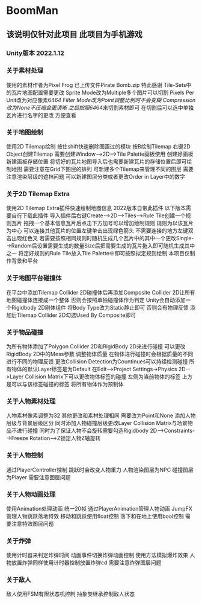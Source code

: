 # BoomMan
## 该说明仅针对此项目 此项目为手机游戏
### Unity版本 2022.1.12  

### 关于素材处理  
使用的素材作者为Pixel Frog 已上传文件Pirate Bomb.zip 特此感谢
Tile-Sets中的瓦片地图配置需要更改 Sprite Mode改为Multiple多个图片可以切割 Pixels Per Unit改为对应像素64*64 Filter Mode改为Point调整比例时不会变糊 Compression改为None不压缩会更清晰 之后按照64*64来切割素材即可 在切割后可以选中单独瓦片进行名字的更改 方便查看

### 关于地图绘制
使用2D Tilemap绘制 按住shift快速删除图画过的模块 按B绘制Tilemap 右键2D Object创建Tilemap 需要创建Window-->2D-->Tile Palette画板使用 创建好画板新建画板存储位置 将切好的瓦片地图导入后也需要新建瓦片的存储位置后即可绘制地图 需要注意在Grid下图层的排列 可新建多个Tilemap来管理不同的图层 需要注意渲染层级的遮挡问题 可以新建图层分类或者更改Order in Layer中的数字

### 关于2D Tilemap Extra
使用2D Tilemap Extra插件快速绘制地图信息 2022版本自带此插件 以下版本需要自行下载此插件 导入插件后右键Create-->2D-->Tiles-->Rule Tile创建一个规则瓦片 拖拽一个基本信息瓦片后点击下方加号可以增加绘制规则 规则为以该瓦片为中心 可以连接其他瓦片的位置左键单击出现绿色箭头 不需要连接的地方左键双击出现红色叉 若需要按照相同规则时随机生成几个瓦片中的其中一个更改Single-->Random后设置需要生成的数量Size后把需要生成的瓦片拖入即可随机生成其中之一 将定好规则的Rule Tile放入Tile Palette中即可按照拟定规则绘制 本项目仅制作背景和平台

### 关于地图平台碰撞体
在平台中添加Tilemap Collider 2D碰撞体后再添加Composite Collider 2D让所有地图碰撞体连接成一个整体 否则会按照单独碰撞体作为判定 Unity会自动添加一个Rigidbody 2D刚体组件 将Body Type改为Static静止即可 否则会有物理反馈 添加后Tilemap Collider 2D勾选Used By Composite即可

### 关于物品碰撞
为所有物体添加了Polygon Collider 2D和RigidBody 2D来进行碰撞 可以更改RigidBody 2D中的Mess参数 调整物体质量 在物体进行碰撞时会根据质量的不同进行不同的物理反馈 更改Collision Detection为Countinues可以持续检测碰撞 所有物体的默认Layer标签是为Default 在Edit-->Project Settings->Physics 2D-->Layer Collision Matrix下可以更改物体标签的碰撞 左侧为当前物体的标签 上方是可以与该标签碰撞的标签 将所有物体作为预制体

### 关于人物素材处理
人物素材像素调整为32 其他更改和素材处理相同 需要改为Point和None 添加人物层级与背景层级区分 同时添加人物碰撞层级更改Layer Collision Matrix与场景物品不进行碰撞 同时为了保证人物不会旋转需要勾选Rigidbody 2D-->Constraints-->Freeze Rotation-->Z锁定人物Z轴旋转

### 关于人物控制
通过PlayerController控制 跳跃时会改变人物重力 人物渲染图层为NPC 碰撞图层为Player 需要注意图层问题

### 关于人物动画处理
使用Animation处理动画 统一20帧 通过PlayerAnimation管理人物动画 JumpFX管理人物跳跃落地特效 移动和跳跃使用float控制 落下和在地上使用bool控制 需要注意特效图层问题

### 关于炸弹
使用计时器来判定炸弹时间 动画事件切换炸弹动画控制 使用方法模拟爆炸效果 人物放置炸弹同样使用计时器控制放置炸弹cd 需要注意炸弹图层问题

### 关于敌人
敌人使用FSM有限状态机控制 抽象类继承控制敌人状态
